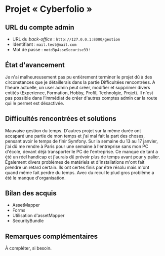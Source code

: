 # Projet « Cyberfolio »

## URL du compte admin

- URL du *back-office* : `http://127.0.0.1:8000/gestion`
- Identifiant : `mail.test@mail.com`
- Mot de passe : `motd3p4sseSecurise33!`

## État d'avancement

Je n'ai malheureusement pas pu entièrement terminer le projet dû à des circonstances que je détaillerais dans la partie Difficultées rencontrées. A l'heure actuelle, un user admin peut créer, modifier et supprimer divers entités (Experience, Formation, Hobby, Profil, Technolgie, Projet). Il n'est pas possible dans l'immédiat de créer d'autres comptes admin car la route qui le permet est désactivée.

## Difficultés rencontrées et solutions

Mauvaise gestion du temps. D'autres projet sur la même durée ont accaparé une partie de mon temps et j'ai mal fait la part des choses, pensant avoir le temps de finir Symfony. Sur la semaine du 13 au 17 janvier, j'ai dû me rendre à Paris pour une semaine à l'entreprise sans mon PC d'école, devant déjà transporter le PC de l'entreprise. Ce manque de tant a été un réel handicap et j'aurais dû prévoir plus de temps avant pour y palier. Également divers problèmes de matériels et d'installations m'ont fait prendre un retard certain. Ils ont certes finis par être résolu mais m'ont quand même fait perdre du temps. Avec du recul le plud gros problème a été le manque d'organisation.

## Bilan des acquis

- AssetMapper
- Forms
- Utilisation d'assetMapper
- SecurityBundle

## Remarques complémentaires

À compléter, si besoin.
